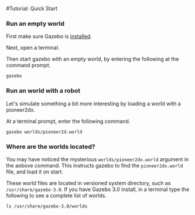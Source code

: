 #Tutorial: Quick Start

### Run an empty world

First make sure Gazebo is [installed](http://gazebosim.org/#download).

Next, open a terminal.

Then start gazebo with an empty world, by entering the following at the command prompt.

~~~
gazebo
~~~

### Run an world with a robot

Let's simulate something a bit more interesting by loading a world with a pioneer2dx.

At a terminal prompt, enter the following command.

~~~
gazebo worlds/pioneer2d.world
~~~

### Where are the worlds located?

You may have noticed the mysterious `worlds/pioneer2dx.world` argument in the aobove command. This instructs gazebo to find the `pioneer2dx.world` file, and load it on start.

These world files are located in versioned system directory, such as `/usr/share/gazebo-3.0`. If you have Gazebo 3.0 install, in a terminal type the following to see a complete list of worlds.

~~~
ls /usr/share/gazebo-3.0/worlds
~~~
